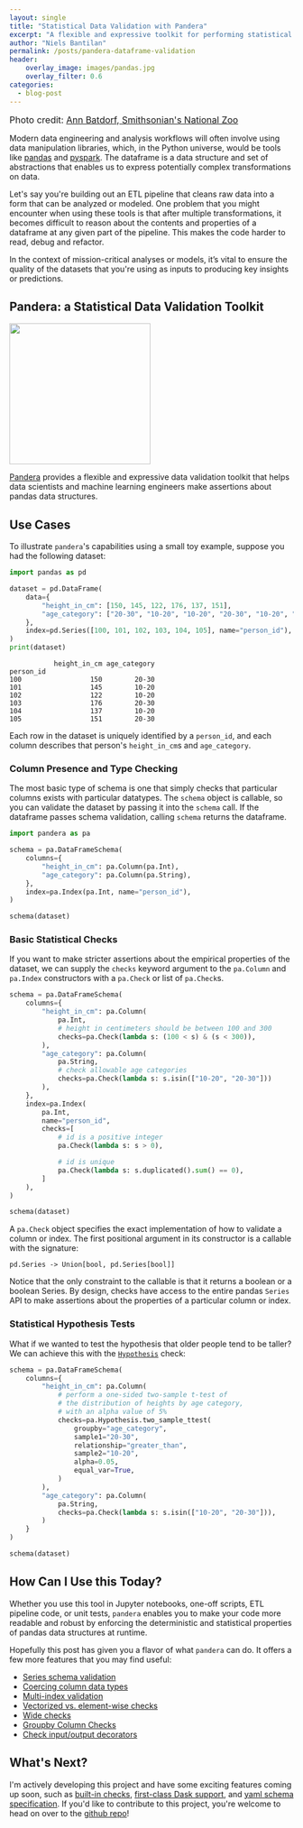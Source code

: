 ```yaml
---
layout: single
title: "Statistical Data Validation with Pandera"
excerpt: "A flexible and expressive toolkit for performing statistical validation checks on pandas data structures."
author: "Niels Bantilan"
permalink: /posts/pandera-dataframe-validation
header:
    overlay_image: images/pandas.jpg
    overlay_filter: 0.6
categories:
  - blog-post
---
```


<span style='font-size: 16px;'>
    Photo credit:
    <a href="https://www.flickr.com/photos/nationalzoo/5371290900/in/photostream/"
       target="_blank">
    Ann Batdorf, Smithsonian's National Zoo</a>
</span>

Modern data engineering and analysis workflows will often involve using data
manipulation libraries, which, in the Python universe, would be tools like
[pandas](https://pandas.pydata.org/) and
[pyspark](https://spark.apache.org/docs/latest/api/python/index.html). The
dataframe is a data structure and set of abstractions that enables us to
express potentially complex transformations on data.

Let's say you're building out an ETL pipeline that cleans raw data into a form
that can be analyzed or modeled. One problem that you might encounter when
using these tools is that after multiple transformations, it becomes difficult
to reason about the contents and properties of a dataframe at any given part of
the pipeline. This makes the code harder to read, debug and refactor.

In the context of mission-critical analyses or models, it’s vital to ensure the
quality of the datasets that you're using as inputs to producing key insights
or predictions.


## Pandera: a Statistical Data Validation Toolkit

<img src="https://pandera.readthedocs.io/en/latest/_images/pandera-logo.svg"
width="250px">

[Pandera](https://pandera.readthedocs.io/en/latest/index.html) provides a
flexible and expressive data validation toolkit that helps data scientists and
machine learning engineers make assertions about pandas data structures.

## Use Cases

To illustrate `pandera`'s capabilities using a small toy example, suppose you
had the following dataset:

```python
import pandas as pd

dataset = pd.DataFrame(
    data={
        "height_in_cm": [150, 145, 122, 176, 137, 151],
        "age_category": ["20-30", "10-20", "10-20", "20-30", "10-20", "20-30"],
    },
    index=pd.Series([100, 101, 102, 103, 104, 105], name="person_id"),
)
print(dataset)
```

```
           height_in_cm age_category
person_id
100                 150        20-30
101                 145        10-20
102                 122        10-20
103                 176        20-30
104                 137        10-20
105                 151        20-30
```

Each row in the dataset is uniquely identified by a `person_id`,
and each column describes that person's `height_in_cm`s and `age_category`.


### Column Presence and Type Checking

The most basic type of schema is one that simply checks that particular columns
exists with particular datatypes. The `schema` object is callable, so you can
validate the dataset by passing it into the `schema` call. If the dataframe
passes schema validation, calling `schema` returns the dataframe.

```python
import pandera as pa

schema = pa.DataFrameSchema(
    columns={
        "height_in_cm": pa.Column(pa.Int),
        "age_category": pa.Column(pa.String),
    },
    index=pa.Index(pa.Int, name="person_id"),
)

schema(dataset)
```

### Basic Statistical Checks

If you want to make stricter assertions about the empirical properties of the
dataset, we can supply the `checks` keyword argument to the `pa.Column` and
`pa.Index` constructors with a `pa.Check` or list of `pa.Check`s.

```python
schema = pa.DataFrameSchema(
    columns={
        "height_in_cm": pa.Column(
            pa.Int,
            # height in centimeters should be between 100 and 300
            checks=pa.Check(lambda s: (100 < s) & (s < 300)),
        ),
        "age_category": pa.Column(
            pa.String,
            # check allowable age categories
            checks=pa.Check(lambda s: s.isin(["10-20", "20-30"]))
        ),
    },
    index=pa.Index(
        pa.Int,
        name="person_id",
        checks=[
            # id is a positive integer
            pa.Check(lambda s: s > 0),

            # id is unique
            pa.Check(lambda s: s.duplicated().sum() == 0),
        ]
    ),
)

schema(dataset)
```

A `pa.Check` object specifies the exact implementation of how to validate a
column or index. The first positional argument in its constructor is a callable
with the signature:

```
pd.Series -> Union[bool, pd.Series[bool]]
```

Notice that the only constraint to the callable is that it returns a boolean or
a boolean Series. By design, checks have access to the entire pandas `Series`
API to make assertions about the properties of a particular column or index.


### Statistical Hypothesis Tests

What if we wanted to test the hypothesis that older people tend to be taller?
We can achieve this with the [`Hypothesis`](https://pandera.readthedocs.io/en/latest/hypothesis.html)
check:

```python
schema = pa.DataFrameSchema(
    columns={
        "height_in_cm": pa.Column(
            # perform a one-sided two-sample t-test of
            # the distribution of heights by age category,
            # with an alpha value of 5%
            checks=pa.Hypothesis.two_sample_ttest(
                groupby="age_category",
                sample1="20-30",
                relationship="greater_than",
                sample2="10-20",
                alpha=0.05,
                equal_var=True,
            )
        ),
        "age_category": pa.Column(
            pa.String,
            checks=pa.Check(lambda s: s.isin(["10-20", "20-30"])),
        )
    }
)

schema(dataset)
```

## How Can I Use this Today?

Whether you use this tool in Jupyter notebooks, one-off scripts, ETL
pipeline code, or unit tests, `pandera` enables you to make your code
more readable and robust by enforcing the deterministic and statistical
properties of pandas data structures at runtime.

Hopefully this post has given you a flavor of what `pandera` can do. It
offers a few more features that you may find useful:

- [Series schema validation](https://pandera.readthedocs.io/en/latest/series_schemas.html)
- [Coercing column data types](https://pandera.readthedocs.io/en/latest/dataframe_schemas.html#coercing-types-on-columns)
- [Multi-index validation](https://pandera.readthedocs.io/en/latest/dataframe_schemas.html#multiindex-validation)
- [Vectorized vs. element-wise checks](https://pandera.readthedocs.io/en/latest/checks.html#vectorized-vs-element-wise-checks)
- [Wide checks](https://pandera.readthedocs.io/en/latest/checks.html#wide-checks)
- [Groupby Column Checks](https://pandera.readthedocs.io/en/latest/checks.html#column-check-groups)
- [Check input/output decorators](https://pandera.readthedocs.io/en/latest/decorators.html)

## What's Next?

I'm actively developing this project and have some exciting features coming
up soon, such as [built-in checks](https://github.com/pandera-dev/pandera/issues/74), [first-class Dask support](https://docs.dask.org/en/latest/dataframe.html),
and [yaml schema specification](https://github.com/pandera-dev/pandera/issues/91). If you'd like to contribute to this
project, you're welcome to head on over to the [github repo](https://github.com/pandera-dev/pandera)!
